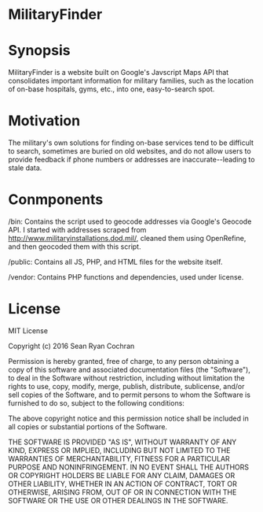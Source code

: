 # MilitaryFinder

# Synopsis
MilitaryFinder is a website built on Google's Javscript Maps API that consolidates important information for military families, such as the location of on-base hospitals, gyms, etc., into one, easy-to-search spot.

# Motivation
The military's own solutions for finding on-base services tend to be difficult to search, sometimes are buried on old websites, and do not allow users to provide feedback if phone numbers or addresses are inaccurate--leading to stale data.

# Conmponents
/bin: Contains the script used to geocode addresses via Google's Geocode API.  I started with addresses scraped from http://www.militaryinstallations.dod.mil/, cleaned them using OpenRefine, and then geocoded them with this script.

/public: Contains all JS, PHP, and HTML files for the website itself.

/vendor: Contains PHP functions and dependencies, used under license.

# License
MIT License

Copyright (c) 2016 Sean Ryan Cochran

Permission is hereby granted, free of charge, to any person obtaining a copy
of this software and associated documentation files (the "Software"), to deal
in the Software without restriction, including without limitation the rights
to use, copy, modify, merge, publish, distribute, sublicense, and/or sell
copies of the Software, and to permit persons to whom the Software is
furnished to do so, subject to the following conditions:

The above copyright notice and this permission notice shall be included in all
copies or substantial portions of the Software.

THE SOFTWARE IS PROVIDED "AS IS", WITHOUT WARRANTY OF ANY KIND, EXPRESS OR
IMPLIED, INCLUDING BUT NOT LIMITED TO THE WARRANTIES OF MERCHANTABILITY,
FITNESS FOR A PARTICULAR PURPOSE AND NONINFRINGEMENT. IN NO EVENT SHALL THE
AUTHORS OR COPYRIGHT HOLDERS BE LIABLE FOR ANY CLAIM, DAMAGES OR OTHER
LIABILITY, WHETHER IN AN ACTION OF CONTRACT, TORT OR OTHERWISE, ARISING FROM,
OUT OF OR IN CONNECTION WITH THE SOFTWARE OR THE USE OR OTHER DEALINGS IN THE
SOFTWARE.
